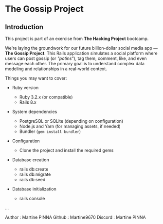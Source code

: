 # The Gossip Project

## Introduction

This project is part of an exercise from **The Hacking Project** bootcamp.

We're laying the groundwork for our future billion-dollar social media app — **The Gossip Project**. This Rails application simulates a social platform where users can post gossip (or *"potins"*), tag them, comment, like, and even message each other. The primary goal is to understand complex data modeling and relationships in a real-world context.


Things you may want to cover:

* Ruby version
    - Ruby 3.2.x (or compatible)
    - Rails 8.x

* System dependencies
    - PostgreSQL or SQLite (depending on configuration)
    - Node.js and Yarn (for managing assets, if needed)
    - Bundler (`gem install bundler`)


* Configuration
    - Clone the project and install the required gems

* Database creation
    - rails db:create
    - rails db:migrate
    - rails db:seed

* Database initialization
    - rails console

...

Author : Martine PINNA
Github : Martine9670
Discord : Martine PINNA
